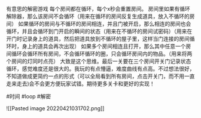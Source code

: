 有意思的解密游戏
每个房间都在循环，每个x秒会重置房间。
房间里如果有循环解除器，那么该房间不会循环（用来在循环的房间反复生成道具，放入不循环的房间）
如果循环的房间与不循环的房间相连，并且门被开启，那么相连的房间也会循环，并且会循环到门开启的瞬间的状态（用来在不循环的房间试密码）（用来在开门时记录身上的道具，然后把道具放到不循环的屋子里，这样当门连接的房间循环时，身上的道具会再次出现）
如果多个房间相连且打开，那么其中任意一个房间循环会循环所有房间，不会循环循环的圈，只会循环房间内的物品。（用来将两个房间的灯同时点亮）
大致是这个思维。最后一关要在三个房间开关门记录状态循环，感觉难度还是很大的。我玩的有点懵逼，难度曲线有点高。不过想法很好，不知道做成更简约一点的形式（可以全局看到所有房间，点击开关门，而不用一直走来走去)会不会更方便玩家试错。期待更多关卡和更好的实现！


#时间 #loop #解密

![[Pasted image 20220421031702.png]]